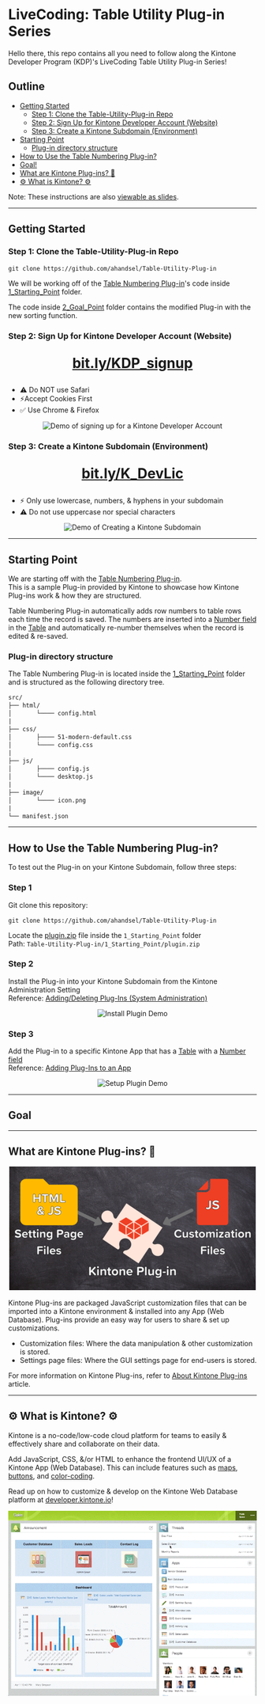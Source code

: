 # LiveCoding: Table Utility Plug-in Series <!-- omit in toc -->

Hello there, this repo contains all you need to follow along the Kintone Developer Program (KDP)'s LiveCoding Table Utility Plug-in Series!

## Outline <!-- omit in toc -->
  - [Getting Started](#getting-started)
    - [Step 1: Clone the Table-Utility-Plug-in Repo](#step-1-clone-the-table-utility-plug-in-repo)
    - [Step 2: Sign Up for Kintone Developer Account (Website)](#step-2-sign-up-for-kintone-developer-account-website)
    - [Step 3: Create a Kintone Subdomain (Environment)](#step-3-create-a-kintone-subdomain-environment)
  - [Starting Point](#starting-point)
    - [Plug-in directory structure](#plug-in-directory-structure)
  - [How to Use the Table Numbering Plug-in?](#how-to-use-the-table-numbering-plug-in)
  - [Goal!](#goal)
  - [What are Kintone Plug-ins? 🧩](#what-are-kintone-plug-ins-)
  - [⚙️  What is Kintone?  ⚙️](#️--what-is-kintone--️)

Note: These instructions are also [viewable as slides](https://slides.trouni.com/?src=ahandsel/Table-Utility-Plug-in&justify=left#/).

---

## Getting Started


### Step 1: Clone the Table-Utility-Plug-in Repo

```console
git clone https://github.com/ahandsel/Table-Utility-Plug-in
```

We will be working off of the [Table Numbering Plug-in](https://developer.kintone.io/hc/en-us/articles/360012420813)'s code inside [1_Starting_Point](1_Starting_Point/) folder.

The code inside [2_Goal_Point](2_Goal_Point/) folder contains the modified Plug-in with the new sorting function.


### Step 2: Sign Up for Kintone Developer Account (Website)

<strong>
  <p style="text-align:center !important;font-size:2em !important;">
    <a href="https://bit.ly/KDP_signup">bit.ly/KDP_signup</a>
  </p>
</strong>

  - ⚠ Do NOT use Safari
  - ⚡Accept Cookies First
  - ✅ Use Chrome & Firefox

<p align="center">
  <img with="600" src="img/KDP_Signup_Part_1.gif" alt="Demo of signing up for a Kintone Developer Account">
</p>


### Step 3: Create a Kintone Subdomain (Environment)

<strong>
  <p style="text-align:center !important;font-size:2em !important;">
    <a href="http://bit.ly/K_DevLic">bit.ly/K_DevLic</a>
  </p>
</strong>

  - ⚡ Only use lowercase, numbers, & hyphens in your subdomain
  - ⚠ Do not use uppercase nor special characters

<p align="center">
  <img with="600" src="img/KDP_Signup_Part_2.gif" alt="Demo of Creating a Kintone Subdomain">
</p>


---

## Starting Point

We are starting off with the [Table Numbering Plug-in](https://developer.kintone.io/hc/en-us/articles/360012420813).  
This is a sample Plug-in provided by Kintone to showcase how Kintone Plug-ins work & how they are structured.

Table Numbering Plug-in automatically adds row numbers to table rows each time the record is saved. The numbers are inserted into a [Number field](https://get.kintone.help/k/en/user/app_settings/form/form_parts/number.html) in the [Table](https://get.kintone.help/k/en/user/app_settings/form/form_parts/field_table.html) and automatically re-number themselves when the record is edited & re-saved.


### Plug-in directory structure
The Table Numbering Plug-in is located inside the [1_Starting_Point](./1_Starting_Point/) folder and is structured as the following directory tree.

```text
src/  
├── html/  
│       └──── config.html  
|
├── css/  
│       ├──── 51-modern-default.css  
│       └──── config.css  
|
├── js/  
│       ├──── config.js  
│       └──── desktop.js  
|
├── image/  
│       └──── icon.png  
|
└── manifest.json  
```

---

## How to Use the Table Numbering Plug-in?
To test out the Plug-in on your Kintone Subdomain, follow three steps:


### Step 1 <!-- omit in toc -->
Git clone this repository:

```console
git clone https://github.com/ahandsel/Table-Utility-Plug-in
```

Locate the [plugin.zip](1_Starting_Point/plugin.zip) file inside the `1_Starting_Point` folder  
Path: `Table-Utility-Plug-in/1_Starting_Point/plugin.zip`


### Step 2 <!-- omit in toc -->
Install the Plug-in into your Kintone Subdomain from the Kintone Administration Setting  
Reference: [Adding/Deleting Plug-Ins (System Administration)](https://get.kintone.help/k/en/admin/system_customization/add_plugin/plugin.html)

<p align="center">
  <img src="img/Plugin_Install_Demo.gif" alt="Install Plugin Demo">
</p>


### Step 3 <!-- omit in toc -->
Add the Plug-in to a specific Kintone App that has a [Table](https://get.kintone.help/k/en/user/app_settings/form/form_parts/field_table.html) with a [Number field](https://get.kintone.help/k/en/user/app_settings/form/form_parts/number.html)  
Reference: [Adding Plug-Ins to an App](https://get.kintone.help/k/en/user/app_settings/plugin.html)

<p align="center">
  <img src="img/Plugin_Setup_Demo.gif" alt="Setup Plugin Demo">
</p>

---

## Goal

---

## What are Kintone Plug-ins? 🧩  

<p align="center">
  <img src="img/Plugin_Intro.png" alt="Setting Page Files + Customization Files = Kintone Plug-in">
</p>

Kintone Plug-ins are packaged JavaScript customization files that can be imported into a Kintone environment & installed into any App (Web Database). Plug-ins provide an easy way for users to share & set up customizations.
  - Customization files: Where the data manipulation & other customization is stored.
  - Settings page files: Where the GUI settings page for end-users is stored.

For more information on Kintone Plug-ins, refer to [About Kintone Plug-ins](https://developer.kintone.io/hc/en-us/articles/900005169443) article.

<!-- |                           |                            |
| ------------------------- | -------------------------- |
| ![Setting Page Files + Customization Files = Kintone Plug-in](img/Plugin_Intro.png) | ![](img/Plugin_Sample.gif) | -->

---

## ⚙️  What is Kintone?  ⚙️

Kintone is a no-code/low-code cloud platform for teams to easily & effectively share and collaborate on their data.

Add JavaScript, CSS, &/or HTML to enhance the frontend UI/UX of a Kintone App (Web Database). This can include features such as [maps](https://developer.kintone.io/hc/en-us/articles/360000365282), [buttons](https://developer.kintone.io/hc/en-us/articles/360000479881), and [color-coding](https://developer.kintone.io/hc/en-us/articles/212495058).

Read up on how to customize & develop on the Kintone Web Database platform at [developer.kintone.io](https://developer.kintone.io/)!

<p align="center">
  <img src="img/Kintone_Space_Demo.gif" alt="Table Numbering Plug-in Demo">
</p>
